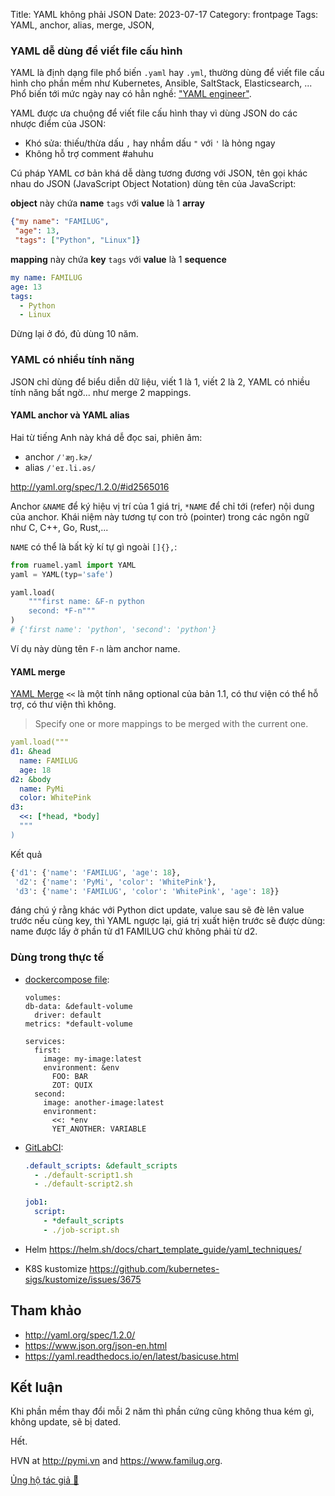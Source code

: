 Title: YAML không phải JSON
Date: 2023-07-17
Category: frontpage
Tags: YAML, anchor, alias, merge, JSON,

### YAML dễ dùng để viết file cấu hình
YAML là định dạng file phổ biến `.yaml` hay `.yml`, thường dùng để viết file cấu hình cho phần mềm như Kubernetes, Ansible, SaltStack, Elasticsearch, ...
Phổ biến tới mức ngày nay có hẳn nghề: ["YAML engineer"](https://www.google.com/search?hl=en&q=yaml%20engineer).

YAML được ưa chuộng để viết file cấu hình thay vì dùng JSON do các nhược điểm của JSON:

- Khó sửa: thiếu/thừa dấu `,` hay nhầm dấu `"` với `'` là hỏng ngay
- Không hỗ trợ comment #ahuhu

Cú pháp YAML cơ bản khá dễ dàng tương đương với JSON, tên gọi khác nhau do JSON (JavaScript Object Notation) dùng tên của JavaScript:

**object** này chứa **name** `tags` với **value** là 1 **array**
```json
{"my name": "FAMILUG",
 "age": 13,
 "tags": ["Python", "Linux"]}
```

**mapping** này chứa **key** `tags` với **value** là 1 **sequence**
```yaml
my name: FAMILUG
age: 13
tags:
  - Python
  - Linux
```

Dừng lại ở đó, đủ dùng 10 năm.

### YAML có nhiều tính năng
JSON chỉ dùng để biểu diễn dữ liệu, viết 1 là 1, viết 2 là 2, YAML có nhiều tính năng bất ngờ... như merge 2 mappings.

#### YAML anchor và YAML alias
Hai từ tiếng Anh này khá dễ đọc sai, phiên âm:

- anchor `/ˈæŋ.kɚ/`
- alias `/ˈeɪ.li.əs/`

<http://yaml.org/spec/1.2.0/#id2565016>

Anchor `&NAME` để ký hiệu vị trí của 1 giá trị, `*NAME` để chỉ tới (refer) nội dung của anchor. Khái niệm này tương tự con trỏ (pointer) trong các ngôn ngữ như C, C++, Go, Rust,...

`NAME` có thể là bất kỳ kí tự gì ngoài `[]{},`:

```py
from ruamel.yaml import YAML
yaml = YAML(typ='safe')

yaml.load(
    """first name: &F-n python
    second: *F-n"""
)
# {'first name': 'python', 'second': 'python'}
```

Ví dụ này dùng tên `F-n` làm anchor name.

#### YAML merge
[YAML Merge](https://yaml.org/type/merge.html) `<<` là một tính năng optional của bản 1.1, có thư viện có thể hỗ trợ, có thư viện thì không.

> Specify one or more mappings to be merged with the current one.

```yaml
yaml.load("""
d1: &head
  name: FAMILUG
  age: 18
d2: &body
  name: PyMi
  color: WhitePink
d3:
  <<: [*head, *body]
  """
)
```
Kết quả

```py
{'d1': {'name': 'FAMILUG', 'age': 18},
 'd2': {'name': 'PyMi', 'color': 'WhitePink'},
 'd3': {'name': 'FAMILUG', 'color': 'WhitePink', 'age': 18}}
```

đáng chú ý rằng khác với Python dict update, value sau sẽ đè lên value trước nếu cùng key, thì YAML ngược lại, giá trị xuất hiện trước sẽ được dùng: name được lấy ở phần tử d1 FAMILUG chứ không phải từ d2.

### Dùng trong thực tế
- [dockercompose file](https://docs.docker.com/compose/compose-file/10-fragments/):

  ```docker
  volumes:
  db-data: &default-volume
    driver: default
  metrics: *default-volume

  services:
    first:
      image: my-image:latest
      environment: &env
        FOO: BAR
        ZOT: QUIX
    second:
      image: another-image:latest
      environment:
        <<: *env
        YET_ANOTHER: VARIABLE
  ```

- [GitLabCI](https://docs.gitlab.com/ee/ci/yaml/yaml_optimization.html#anchors):
  ```yaml
  .default_scripts: &default_scripts
    - ./default-script1.sh
    - ./default-script2.sh

  job1:
    script:
      - *default_scripts
      - ./job-script.sh
  ```

- Helm <https://helm.sh/docs/chart_template_guide/yaml_techniques/>
- K8S kustomize <https://github.com/kubernetes-sigs/kustomize/issues/3675>

## Tham khảo
- <http://yaml.org/spec/1.2.0/>
- <https://www.json.org/json-en.html>
- <https://yaml.readthedocs.io/en/latest/basicuse.html>

## Kết luận
Khi phần mềm thay đổi mỗi 2 năm thì phần cứng cũng không thua kém gì, không update, sẽ bị dated.

Hết.

HVN at <http://pymi.vn> and <https://www.familug.org>.

[Ủng hộ tác giả 🍺](https://www.familug.org/p/ung-ho.html)
